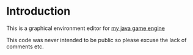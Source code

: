 # Introduction

This is a graphical environment editor for [my java game engine](https://github.com/felixwatts/engine)

This code was never intended to be public so please excuse the lack of comments etc.
